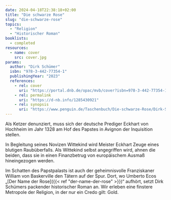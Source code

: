 ```yaml
---
date: 2024-04-18T22:38:18+02:00
title: "Die schwarze Rose"
slug: "die-schwarze-rose"
topics:
  - "Religion"
  - "Historischer Roman"
booklists:
  - completed
resources:
  - name: cover
    src: cover.jpg
params:
  author: "Dirk Schümer"
  isbn: "978-3-442-77354-1"
  publishingYear: "2023"
  references:
    - rel: cover
      uri: "https://portal.dnb.de/opac/mvb/cover?isbn=978-3-442-77354-1"
    - rel: permalink
      uri: "https://d-nb.info/1285430921"
    - rel: synopsis
      uri: "https://www.penguin.de/Taschenbuch/Die-schwarze-Rose/Dirk-Schuemer/btb/e612817.rhd"
---
```


Als Ketzer denunziert, muss sich der deutsche Prediger Eckhart von Hochheim im
Jahr 1328 am Hof des Papstes in Avignon der Inquisition stellen.

In Begleitung seines Novizen Wittekind wird Meister Eckhart Zeuge eines blutigen
Raubüberfalls. Als Wittekind selbst angegriffen wird, ahnen die beiden, dass
sie in einen Finanzbetrug von europäischem Ausmaß hineingezogen werden.

Im Schatten des Papstpalasts ist auch der geheimnisvolle Franziskaner William 
von Baskerville den Tätern auf der Spur. Dort, wo Umberto Ecos „[Der Name der
Rose]({{< ref "der-name-der-rose" >}})“ aufhört, setzt Dirk Schümers packender 
historischer Roman an. Wir erleben eine finstere Metropole der Religion, in der nur ein Credo gilt: Gold.